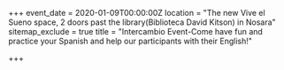 +++
event_date = 2020-01-09T00:00:00Z
location = "The new Vive el Sueno space, 2 doors past the library(Biblioteca David Kitson) in Nosara"
sitemap_exclude = true
title = "Intercambio Event-Come have fun and practice your Spanish and help our participants with their English!"

+++
